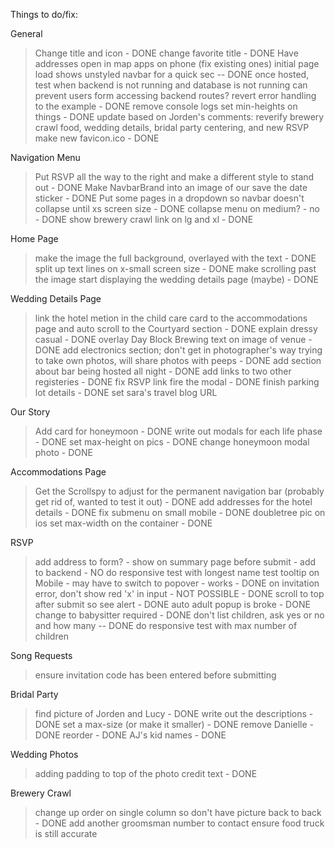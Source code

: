 Things to do/fix:

General
> Change title and icon - DONE
> change favorite title - DONE
> Have addresses open in map apps on phone (fix existing ones)
> initial page load shows unstyled navbar for a quick sec -- DONE
> once hosted, test when backend is not running and database is not running
> can prevent users form accessing backend routes?
> revert error handling to the example - DONE
> remove console logs
> set min-heights on things - DONE
> update based on Jorden's comments: reverify brewery crawl food, wedding details, bridal party centering, and new RSVP
> make new favicon.ico - DONE

Navigation Menu
> Put RSVP all the way to the right and make a different style to stand out - DONE
> Make NavbarBrand into an image of our save the date sticker - DONE
> Put some pages in a dropdown so navbar doesn't collapse until xs screen size - DONE
> collapse menu on medium? - no - DONE
> show brewery crawl link on lg and xl - DONE

Home Page
> make the image the full background, overlayed with the text - DONE
> split up text lines on x-small screen size - DONE
> make scrolling past the image start displaying the wedding details page (maybe) - DONE

Wedding Details Page
> link the hotel metion in the child care card to the accommodations page and auto scroll to the Courtyard section - DONE
> explain dressy casual - DONE
> overlay Day Block Brewing text on image of venue - DONE
> add electronics section; don't get in photographer's way trying to take own photos, will share photos with peeps - DONE
> add section about bar being hosted all night - DONE
> add links to two other registeries - DONE
> fix RSVP link fire the modal - DONE
> finish parking lot details - DONE
> set sara's travel blog URL

Our Story
> Add card for honeymoon - DONE
> write out modals for each life phase - DONE
> set max-height on pics - DONE
> change honeymoon modal photo - DONE

Accommodations Page
> Get the Scrollspy to adjust for the permanent navigation bar (probably get rid of, wanted to test it out) - DONE
> add addresses for the hotel details - DONE
> fix submenu on small mobile - DONE
> doubletree pic on ios
> set max-width on the container - DONE

RSVP
> add address to form? - show on summary page before submit - add to backend - NO
> do responsive test with longest name
> test tooltip on Mobile - may have to switch to popover - works - DONE
> on invitation error, don't show red 'x' in input - NOT POSSIBLE - DONE
> scroll to top after submit so see alert - DONE
> auto adult popup is broke - DONE
> change to babysitter required - DONE
> don't list children, ask yes or no and how many -- DONE
> do responsive test with max number of children

Song Requests
> ensure invitation code has been entered before submitting

Bridal Party
> find picture of Jorden and Lucy - DONE
> write out the descriptions - DONE
> set a max-size (or make it smaller) - DONE
> remove Danielle - DONE
> reorder - DONE
> AJ's kid names - DONE

Wedding Photos
> adding padding to top of the photo credit text - DONE

Brewery Crawl
> change up order on single column so don't have picture back to back - DONE
> add another groomsman number to contact
> ensure food truck is still accurate
